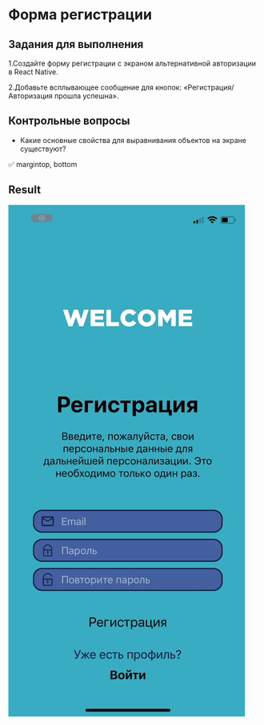 # Форма регистрации

## Задания для выполнения

1.Создайте форму регистрации с экраном альтернативной авторизации в React Native.

2.Добавьте всплывающее сообщение для кнопок: «Регистрация/Авторизация прошла успешна».

## Контрольные вопросы

- Какие основные свойства для выравнивания объектов на экране существуют?

:white_check_mark: margintop, bottom

## Result

![gif](ex.gif)
